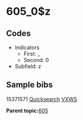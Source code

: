 # 605\_0$z

## Codes

-   Indicators
    -   First: \_
    -   Second: 0
-   Subfield: z

## Sample bibs

15371571 [Quicksearch](https://search.library.yale.edu/catalog/15371571) [VXWS](http://prodorbis.library.yale.edu:7014/vxws/GetHoldingsService?bibId=15371571)

**Parent topic:**[605](../../tags/605/605.md)

